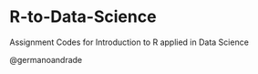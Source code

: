 # R-to-Data-Science

Assignment Codes for Introduction to R applied in Data Science

@germanoandrade
